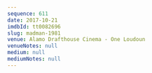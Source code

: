 ```yaml
---
sequence: 611
date: 2017-10-21
imdbId: tt0082696
slug: madman-1981
venue: Alamo Drafthouse Cinema - One Loudoun
venueNotes: null
medium: null
mediumNotes: null
---
```

